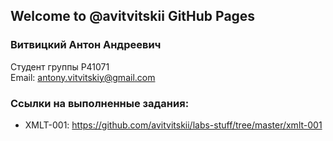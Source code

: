## Welcome to @avitvitskii GitHub Pages

### Витвицкий Антон Андреевич
Студент группы P41071 \
Email: <antony.vitvitskiy@gmail.com>

### Ссылки на выполненные задания:
* XMLT-001: <https://github.com/avitvitskii/labs-stuff/tree/master/xmlt-001>
